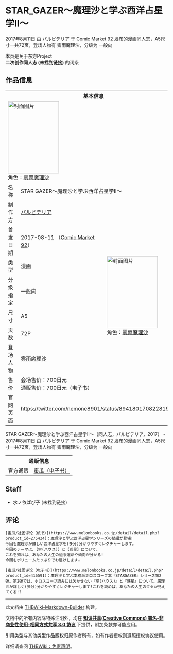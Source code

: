 # STAR_GAZER～魔理沙と学ぶ西洋占星学Ⅱ～

<!-- source html: G:\repos\THBWiki-Markdown-Builder\THBWikiMarkdown\Temp\main\a\a0\ns0%3ASTAR_GAZER%EF%BD%9E%E9%AD%94%E7%90%86%E6%B2%99%E3%81%A8%E5%AD%A6%E3%81%B6%E8%A5%BF%E6%B4%8B%E5%8D%A0%E6%98%9F%E5%AD%A6%E2%85%A1%EF%BD%9E.html -->

2017年8月11日 由 パルピテリア 于 Comic Market 92 发布的漫画同人志，A5尺寸一共72页，登场人物有 雾雨魔理沙，分级为 一般向

本页是关于东方Project  
 **二次创作同人志 (未找到链接)** 的词条
## 作品信息

<table><tbody><tr><th colspan="3">基本信息</th></tr><tr><td class="cover-artwork-mobile" colspan="2"><a href="./文件-STAR_GAZER～魔理沙と学ぶ西洋占星学Ⅱ～封面.jpg.md" class="image" title="封面图片"><img alt="封面图片" src="https://upload.thwiki.cc/thumb/3/3b/STAR_GAZER%EF%BD%9E%E9%AD%94%E7%90%86%E6%B2%99%E3%81%A8%E5%AD%A6%E3%81%B6%E8%A5%BF%E6%B4%8B%E5%8D%A0%E6%98%9F%E5%AD%A6%E2%85%A1%EF%BD%9E%E5%B0%81%E9%9D%A2.jpg/158px-STAR_GAZER%EF%BD%9E%E9%AD%94%E7%90%86%E6%B2%99%E3%81%A8%E5%AD%A6%E3%81%B6%E8%A5%BF%E6%B4%8B%E5%8D%A0%E6%98%9F%E5%AD%A6%E2%85%A1%EF%BD%9E%E5%B0%81%E9%9D%A2.jpg" decoding="async" loading="lazy" width="158" height="224" srcset="https://upload.thwiki.cc/thumb/3/3b/STAR_GAZER%EF%BD%9E%E9%AD%94%E7%90%86%E6%B2%99%E3%81%A8%E5%AD%A6%E3%81%B6%E8%A5%BF%E6%B4%8B%E5%8D%A0%E6%98%9F%E5%AD%A6%E2%85%A1%EF%BD%9E%E5%B0%81%E9%9D%A2.jpg/237px-STAR_GAZER%EF%BD%9E%E9%AD%94%E7%90%86%E6%B2%99%E3%81%A8%E5%AD%A6%E3%81%B6%E8%A5%BF%E6%B4%8B%E5%8D%A0%E6%98%9F%E5%AD%A6%E2%85%A1%EF%BD%9E%E5%B0%81%E9%9D%A2.jpg 1.5x, https://upload.thwiki.cc/thumb/3/3b/STAR_GAZER%EF%BD%9E%E9%AD%94%E7%90%86%E6%B2%99%E3%81%A8%E5%AD%A6%E3%81%B6%E8%A5%BF%E6%B4%8B%E5%8D%A0%E6%98%9F%E5%AD%A6%E2%85%A1%EF%BD%9E%E5%B0%81%E9%9D%A2.jpg/316px-STAR_GAZER%EF%BD%9E%E9%AD%94%E7%90%86%E6%B2%99%E3%81%A8%E5%AD%A6%E3%81%B6%E8%A5%BF%E6%B4%8B%E5%8D%A0%E6%98%9F%E5%AD%A6%E2%85%A1%EF%BD%9E%E5%B0%81%E9%9D%A2.jpg 2x" data-file-width="722" data-file-height="1024"></a><div class="cover-char">角色：<a href="./雾雨魔理沙.md" title="雾雨魔理沙">雾雨魔理沙</a></div></td>
</tr><tr><td class="label">名称</td><td colspan="2"> STAR GAZER～魔理沙と学ぶ西洋占星学Ⅱ～ </td></tr><tr><td class="label">制作方</td><td><a href="./パルピテリア.md" title="パルピテリア">パルピテリア</a></td><td class="cover-artwork" rowspan="8" style="min-width:224px;"><a href="./文件-STAR_GAZER～魔理沙と学ぶ西洋占星学Ⅱ～封面.jpg.md" class="image" title="封面图片"><img alt="封面图片" src="https://upload.thwiki.cc/thumb/3/3b/STAR_GAZER%EF%BD%9E%E9%AD%94%E7%90%86%E6%B2%99%E3%81%A8%E5%AD%A6%E3%81%B6%E8%A5%BF%E6%B4%8B%E5%8D%A0%E6%98%9F%E5%AD%A6%E2%85%A1%EF%BD%9E%E5%B0%81%E9%9D%A2.jpg/158px-STAR_GAZER%EF%BD%9E%E9%AD%94%E7%90%86%E6%B2%99%E3%81%A8%E5%AD%A6%E3%81%B6%E8%A5%BF%E6%B4%8B%E5%8D%A0%E6%98%9F%E5%AD%A6%E2%85%A1%EF%BD%9E%E5%B0%81%E9%9D%A2.jpg" decoding="async" loading="lazy" width="158" height="224" srcset="https://upload.thwiki.cc/thumb/3/3b/STAR_GAZER%EF%BD%9E%E9%AD%94%E7%90%86%E6%B2%99%E3%81%A8%E5%AD%A6%E3%81%B6%E8%A5%BF%E6%B4%8B%E5%8D%A0%E6%98%9F%E5%AD%A6%E2%85%A1%EF%BD%9E%E5%B0%81%E9%9D%A2.jpg/237px-STAR_GAZER%EF%BD%9E%E9%AD%94%E7%90%86%E6%B2%99%E3%81%A8%E5%AD%A6%E3%81%B6%E8%A5%BF%E6%B4%8B%E5%8D%A0%E6%98%9F%E5%AD%A6%E2%85%A1%EF%BD%9E%E5%B0%81%E9%9D%A2.jpg 1.5x, https://upload.thwiki.cc/thumb/3/3b/STAR_GAZER%EF%BD%9E%E9%AD%94%E7%90%86%E6%B2%99%E3%81%A8%E5%AD%A6%E3%81%B6%E8%A5%BF%E6%B4%8B%E5%8D%A0%E6%98%9F%E5%AD%A6%E2%85%A1%EF%BD%9E%E5%B0%81%E9%9D%A2.jpg/316px-STAR_GAZER%EF%BD%9E%E9%AD%94%E7%90%86%E6%B2%99%E3%81%A8%E5%AD%A6%E3%81%B6%E8%A5%BF%E6%B4%8B%E5%8D%A0%E6%98%9F%E5%AD%A6%E2%85%A1%EF%BD%9E%E5%B0%81%E9%9D%A2.jpg 2x" data-file-width="722" data-file-height="1024"></a><div class="cover-char">角色：<a href="./雾雨魔理沙.md" title="雾雨魔理沙">雾雨魔理沙</a></div></td>
</tr><tr><td class="label">首发日期</td><td>2017-08-11&#160;（<a href="/展会作品列表?e=Comic+Market%2392">Comic Market 92</a>）</td></tr><tr><td class="label">类型</td><td>漫画</td></tr><tr><td class="label">分级指定</td><td>一般向</td></tr><tr><td class="label">尺寸</td><td>A5</td></tr><tr><td class="label">页数</td><td>72P</td></tr><tr><td class="label">登场人物</td><td><a href="./雾雨魔理沙.md" title="雾雨魔理沙">雾雨魔理沙</a></td></tr><tr><td class="label">售价</td><td>会场售价：700日元<br>通贩售价：700日元（电子书）</td></tr>
<tr><td class="label">官网页面</td><td colspan="2"><a rel="nofollow" class="external free" href="https://twitter.com/nemone8901/status/894180170822819841">https://twitter.com/nemone8901/status/894180170822819841</a></td></tr></tbody></table>

STAR GAZER～魔理沙と学ぶ西洋占星学Ⅱ～（同人志，パルピテリア，2017） - 2017年8月11日 由 パルピテリア 于 Comic Market 92 发布的漫画同人志，A5尺寸一共72页，登场人物有 雾雨魔理沙，分级为 一般向

<table><tbody><tr><th colspan="3">通贩信息</th></tr><tr><td class="label">官方通贩</td><td colspan="2"><a rel="nofollow" class="external text" href="https://www.melonbooks.co.jp/detail/detail.php?product_id=416591">蜜瓜（电子书）</a></td></tr></tbody></table>


## Staff
- 水ノ依ぱぴ子 (未找到链接)

## 评论
```
[蜜瓜/社团评论（纸书）](https://www.melonbooks.co.jp/detail/detail.php?product_id=275434)：魔理沙と学ぶ西洋占星学シリーズの続編が登場!
今回も魔理沙が難しい西洋占星学を(多分)分かりやすくレクチャーします。
今回のテーマは、【室(ハウス)】と【惑星】について。
これを知れば、あなたの人生の辿る運命や傾向が分かる!
今回もボリュームたっぷりでお届けします☆ 
```

```
[蜜瓜/社团评论（电子书）](https://www.melonbooks.co.jp/detail/detail.php?product_id=416591)：魔理沙と学ぶ本格派ホロスコーブ本『STARGAZER』シリーズ第2弾。第2弾では、ホロスコープ読みには欠かせない『室(ハウス)』と『惑星』について、魔理沙が詳しく(多分)分かりやすくレクチャーします!これを読めば、あなたの人生のクセが見えてくる!?
```

  
  

  





---

此文档由 [THBWiki-Markdown-Builder](https://github.com/Delsin-Yu/THBWiki-Markdown-Builder) 构建。

文档中的所有内容除特殊注明外，均在 [**知识共享(Creative Commons) 署名-非商业性使用-相同方式共享 3.0 协议**](https://creativecommons.org/licenses/by-sa/3.0/deed.zh-hans) 下提供，附加条款亦可能应用。

引用类型与其他类型作品版权归原作者所有，如有作者授权则遵照授权协议使用。

详细请查阅 [THBWiki：免责声明](https://thbwiki.cc/THBWiki:%E5%85%8D%E8%B4%A3%E5%A3%B0%E6%98%8E)。

